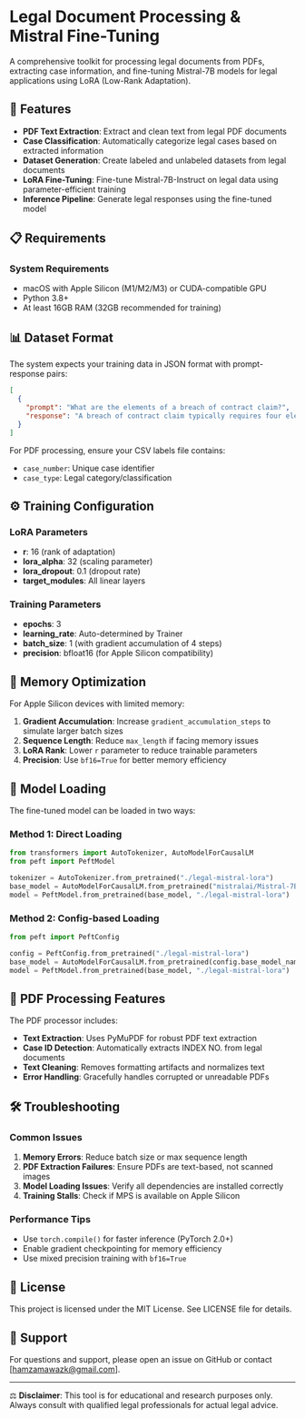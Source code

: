# Legal Document Processing & Mistral Fine-Tuning

A comprehensive toolkit for processing legal documents from PDFs, extracting case information, and fine-tuning Mistral-7B models for legal applications using LoRA (Low-Rank Adaptation).

## 🚀 Features

- **PDF Text Extraction**: Extract and clean text from legal PDF documents
- **Case Classification**: Automatically categorize legal cases based on extracted information
- **Dataset Generation**: Create labeled and unlabeled datasets from legal documents
- **LoRA Fine-Tuning**: Fine-tune Mistral-7B-Instruct on legal data using parameter-efficient training
- **Inference Pipeline**: Generate legal responses using the fine-tuned model

## 📋 Requirements

### System Requirements
- macOS with Apple Silicon (M1/M2/M3) or CUDA-compatible GPU
- Python 3.8+
- At least 16GB RAM (32GB recommended for training)

## 📊 Dataset Format

The system expects your training data in JSON format with prompt-response pairs:

```json
[
  {
    "prompt": "What are the elements of a breach of contract claim?",
    "response": "A breach of contract claim typically requires four elements: (1) existence of a valid contract, (2) performance by the plaintiff, (3) breach by the defendant, and (4) damages resulting from the breach."
  }
]
```

For PDF processing, ensure your CSV labels file contains:
- `case_number`: Unique case identifier
- `case_type`: Legal category/classification

## ⚙️ Training Configuration

### LoRA Parameters
- **r**: 16 (rank of adaptation)
- **lora_alpha**: 32 (scaling parameter)
- **lora_dropout**: 0.1 (dropout rate)
- **target_modules**: All linear layers

### Training Parameters
- **epochs**: 3
- **learning_rate**: Auto-determined by Trainer
- **batch_size**: 1 (with gradient accumulation of 4 steps)
- **precision**: bfloat16 (for Apple Silicon compatibility)

## 🧠 Memory Optimization

For Apple Silicon devices with limited memory:

1. **Gradient Accumulation**: Increase `gradient_accumulation_steps` to simulate larger batch sizes
2. **Sequence Length**: Reduce `max_length` if facing memory issues
3. **LoRA Rank**: Lower `r` parameter to reduce trainable parameters
4. **Precision**: Use `bf16=True` for better memory efficiency

## 🔧 Model Loading

The fine-tuned model can be loaded in two ways:

### Method 1: Direct Loading
```python
from transformers import AutoTokenizer, AutoModelForCausalLM
from peft import PeftModel

tokenizer = AutoTokenizer.from_pretrained("./legal-mistral-lora")
base_model = AutoModelForCausalLM.from_pretrained("mistralai/Mistral-7B-Instruct-v0.2")
model = PeftModel.from_pretrained(base_model, "./legal-mistral-lora")
```

### Method 2: Config-based Loading
```python
from peft import PeftConfig

config = PeftConfig.from_pretrained("./legal-mistral-lora")
base_model = AutoModelForCausalLM.from_pretrained(config.base_model_name_or_path)
model = PeftModel.from_pretrained(base_model, "./legal-mistral-lora")
```

## 📄 PDF Processing Features

The PDF processor includes:
- **Text Extraction**: Uses PyMuPDF for robust PDF text extraction
- **Case ID Detection**: Automatically extracts INDEX NO. from legal documents
- **Text Cleaning**: Removes formatting artifacts and normalizes text
- **Error Handling**: Gracefully handles corrupted or unreadable PDFs

## 🛠️ Troubleshooting

### Common Issues

1. **Memory Errors**: Reduce batch size or max sequence length
2. **PDF Extraction Failures**: Ensure PDFs are text-based, not scanned images
3. **Model Loading Issues**: Verify all dependencies are installed correctly
4. **Training Stalls**: Check if MPS is available on Apple Silicon

### Performance Tips

- Use `torch.compile()` for faster inference (PyTorch 2.0+)
- Enable gradient checkpointing for memory efficiency
- Use mixed precision training with `bf16=True`

## 📝 License

This project is licensed under the MIT License. See LICENSE file for details.

## 💬 Support

For questions and support, please open an issue on GitHub or contact [hamzamawazk@gmail.com].

---

⚖️ **Disclaimer**: This tool is for educational and research purposes only. Always consult with qualified legal professionals for actual legal advice.
